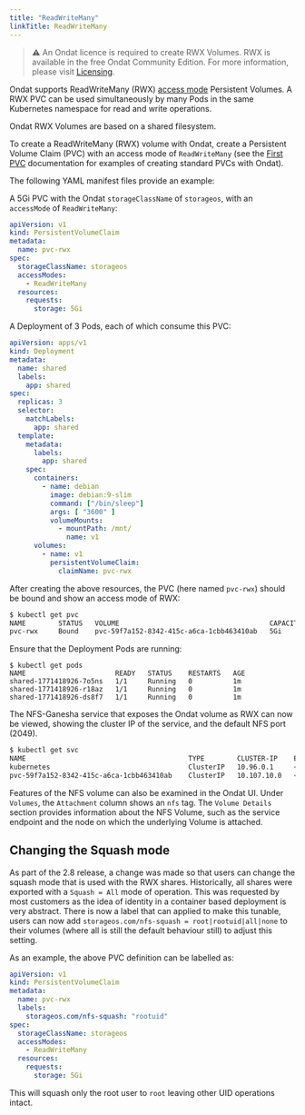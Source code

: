 ```yaml
---
title: "ReadWriteMany"
linkTitle: ReadWriteMany
---
```


> ⚠️ An Ondat licence is required to create RWX Volumes. RWX is available in the free Ondat Community Edition. For more information, please visit [Licensing](/docs/operations/licensing/#types-of-licenses).

Ondat supports ReadWriteMany (RWX) [access mode](https://kubernetes.io/docs/concepts/storage/persistent-volumes/#access-modes)
Persistent Volumes. A RWX PVC can be used simultaneously by many Pods in the
same Kubernetes namespace for read and write operations.

Ondat RWX Volumes are based on a shared filesystem.

To create a ReadWriteMany (RWX) volume with Ondat, create a Persistent
Volume Claim (PVC) with an access mode of `ReadWriteMany` (see the
[First PVC](/docs/operations/firstpvc) documentation for
examples of creating standard PVCs with Ondat).

The following YAML manifest files provide an example:

A 5Gi PVC with the Ondat `storageClassName` of `storageos`, with an
`accessMode` of `ReadWriteMany`:

```yaml
apiVersion: v1
kind: PersistentVolumeClaim
metadata:
  name: pvc-rwx
spec:
  storageClassName: storageos
  accessModes:
    - ReadWriteMany
  resources:
    requests:
      storage: 5Gi
```

A Deployment of 3 Pods, each of which consume this PVC:

```yaml
apiVersion: apps/v1
kind: Deployment
metadata:
  name: shared
  labels:
    app: shared
spec:
  replicas: 3
  selector:
    matchLabels:
      app: shared
  template:
    metadata:
      labels:
        app: shared
    spec:
      containers:
        - name: debian
          image: debian:9-slim
          command: ["/bin/sleep"]
          args: [ "3600" ]
          volumeMounts:
            - mountPath: /mnt/
              name: v1
      volumes:
        - name: v1
          persistentVolumeClaim:
            claimName: pvc-rwx
```

After creating the above resources, the PVC (here named `pvc-rwx`) should be
bound and show an access mode of RWX:

```bash
$ kubectl get pvc
NAME        STATUS   VOLUME                                     CAPACITY   ACCESS MODES   STORAGECLASS   AGE
pvc-rwx     Bound    pvc-59f7a152-8342-415c-a6ca-1cbb463410ab   5Gi        RWX            storageos      60s
```

Ensure that the Deployment Pods are running:

```
$ kubectl get pods
NAME                      READY   STATUS    RESTARTS   AGE
shared-1771418926-7o5ns   1/1     Running   0          1m
shared-1771418926-r18az   1/1     Running   0          1m
shared-1771418926-ds8f7   1/1     Running   0          1m
```

The NFS-Ganesha service that exposes the Ondat volume as RWX can now be
viewed, showing the cluster IP of the service, and the default NFS port
(2049).

```bash
$ kubectl get svc
NAME                                        TYPE        CLUSTER-IP    EXTERNAL-IP   PORT(S)    AGE
kubernetes                                  ClusterIP   10.96.0.1     <none>        443/TCP    120m
pvc-59f7a152-8342-415c-a6ca-1cbb463410ab    ClusterIP   10.107.10.0   <none>        2049/TCP   1m
```

Features of the NFS volume can also be examined in the Ondat UI.
Under `Volumes`, the `Attachment` column shows an `nfs` tag. The
`Volume Details` section provides information about the NFS Volume, such
as the service endpoint and the node on which the underlying Volume is
attached.

## Changing the Squash mode

As part of the 2.8 release, a change was made so that users can change the
squash mode that is used with the RWX shares.
Historically, all shares were exported with a `Squash = All` mode of operation.
This was requested by most customers as the idea of identity in a container 
based deployment is very abstract.
There is now a label that can applied to make this tunable, users can now add 
`storageos.com/nfs-squash = root|rootuid|all|none` to their volumes (where 
all is still the default behaviour still) to adjust this setting.

As an example, the above PVC definition can be labelled as:

```yaml
apiVersion: v1
kind: PersistentVolumeClaim
metadata:
  name: pvc-rwx
  labels:
    storageos.com/nfs-squash: "rootuid"
spec:
  storageClassName: storageos
  accessModes:
    - ReadWriteMany
  resources:
    requests:
      storage: 5Gi
```

This will squash only the root user to `root` leaving other UID operations intact.
